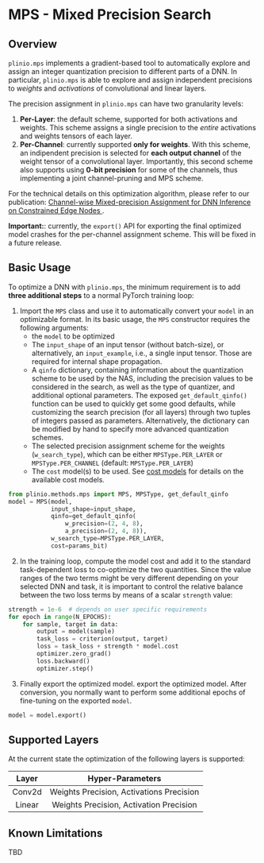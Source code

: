 # MPS - Mixed Precision Search

## Overview
`plinio.mps` implements a gradient-based tool to automatically explore and assign an integer quantization precision to different parts of a DNN. In particular, `plinio.mps` is able to explore and assign independent precisions to *weights* and *activations* of convolutional and linear layers.

The precision assignment in `plinio.mps` can have two granularity levels:

1. **Per-Layer**: the default scheme, supported for both activations and weights. This scheme assigns a single precision to the *entire* activations and weights tensors of each layer.
2. **Per-Channel**: currently supported **only for weights**. With this scheme, an indipendent precision is selected for **each output channel** of the weight tensor of a convolutional layer. Importantly, this second scheme also supports using **0-bit precision** for some of the channels, thus implementing a joint channel-pruning and MPS scheme.

For the technical details on this optimization algorithm, please refer to our publication: [Channel-wise Mixed-precision Assignment for DNN Inference on Constrained Edge Nodes
](https://ieeexplore.ieee.org/abstract/document/9969373).

**Important:**: currently, the `export()` API for exporting the final optimized model crashes for the per-channel assignment scheme. This will be fixed in a future release.

## Basic Usage
To optimize a DNN with `plinio.mps`, the minimum requirement is to add **three additional steps** to a normal PyTorch training loop:

1. Import the `MPS` class and use it to automatically convert your `model` in an optimizable format. In its basic usage, the `MPS` constructor requires the following arguments:
    - the `model` to be optimized
    - The `input_shape` of an input tensor (without batch-size), or alternatively, an `input_example`, i.e., a single input tensor. Those are required for internal shape propagation.
    - A `qinfo` dictionary, containing information about the quantization scheme to be used by the NAS, including the precision values to be considered in the search, as well as the type of quantizer, and additional optional parameters. The exposed `get_default_qinfo()` function can be used to quickly get some good defaults, while customizing the search precision (for all layers) through two tuples of integers passed as parameters. Alternatively, the dictionary can be modified by hand to specify more advanced quantization schemes.
    - The selected precision assignment scheme for the weights (`w_search_type`),  which can be either `MPSType.PER_LAYER` or `MPSType.PER_CHANNEL` (default: `MPSType.PER_LAYER`)
    - The `cost` model(s) to be used. See [cost models](../../cost/README.md) for details on the available cost models.

```python
from plinio.methods.mps import MPS, MPSType, get_default_qinfo
model = MPS(model,
            input_shape=input_shape,
            qinfo=get_default_qinfo(
                w_precision=(2, 4, 8),
                a_precision=(2, 4, 8)),
            w_search_type=MPSType.PER_LAYER,
            cost=params_bit)
```

2. In the training loop, compute the model cost and add it to the standard task-dependent loss to co-optimize the two quantities. Since the value ranges of the two terms might be very different depending on your selected DNN and task, it is important to control the relative balance between the two loss terms by means of a scalar `strength` value:

```python
strength = 1e-6  # depends on user specific requirements
for epoch in range(N_EPOCHS):
    for sample, target in data:
        output = model(sample)
        task_loss = criterion(output, target)
        loss = task_loss + strength * model.cost
        optimizer.zero_grad()
        loss.backward()
        optimizer.step()
```

3. Finally export the optimized model. export the optimized model. After conversion, you normally want to perform some additional epochs of fine-tuning on the exported `model`.

```python
model = model.export()
```

## Supported Layers
At the current state the optimization of the following layers is supported:

|Layer   | Hyper-Parameters  |
|:-:|:-:|
| Conv2d  | Weights Precision, Activations Precision |
| Linear  | Weights Precision, Activation Precision |


## Known Limitations

TBD
